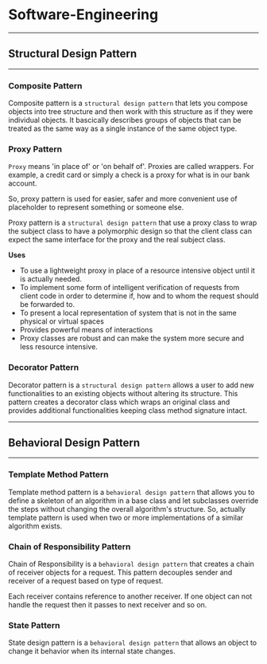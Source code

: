 # Software-Engineering

----------------------

## Structural Design Pattern

-------------------------

### Composite Pattern

Composite pattern is a `structural design pattern` that lets you compose objects into tree structure and then work with this structure as if they were individual objects. It bascically describes groups of objects that can be treated as the same way as a single instance of the same object type.

### Proxy Pattern

`Proxy` means 'in place of' or 'on behalf of'. Proxies are called wrappers. For example, a credit card or simply a check is a proxy for what is in our bank account.

So, proxy pattern is used for easier, safer and more convenient use of placeholder to represent something or someone else.

Proxy pattern is a `structural design pattern` that use a proxy class to wrap the subject class to have a polymorphic design so that the client class can expect the same interface for the proxy and the real subject class.

**Uses**
- To use a lightweight proxy in place of a resource intensive object until it is actually needed.
- To implement some form of intelligent verification of requests from client code in order to determine if, how and to whom the request should be forwarded to.
- To present a local representation of system that is not in the same physical or virtual spaces
- Provides powerful means of interactions
- Proxy classes are robust and can make the system more secure and less resource intensive.

### Decorator Pattern

Decorator pattern is a `structural design pattern` allows a user to add new functionalities to an existing objects without altering its structure. This pattern creates a decorator class which wraps an original class and provides additional functionalities keeping class method signature intact.

--------------------------

## Behavioral Design Pattern

----------------------------

### Template Method Pattern

Template method pattern is a `behavioral design pattern` that allows you to define a skeleton of an algorithm in a base class and let subclasses override the steps without changing the overall algorithm's structure. So, actually template pattern is used when two or more implementations of a similar algorithm exists.

### Chain of Responsibility Pattern

Chain of Responsibility is a `behavioral design pattern` that creates a chain of receiver objects for a request. This pattern decouples sender and receiver of a request based on type of request.

Each receiver contains reference to another receiver. If one object can not handle the request then it passes to next receiver and so on.

### State Pattern

State design pattern is a `behavioral design pattern` that allows an object to change it behavior when its internal state changes.